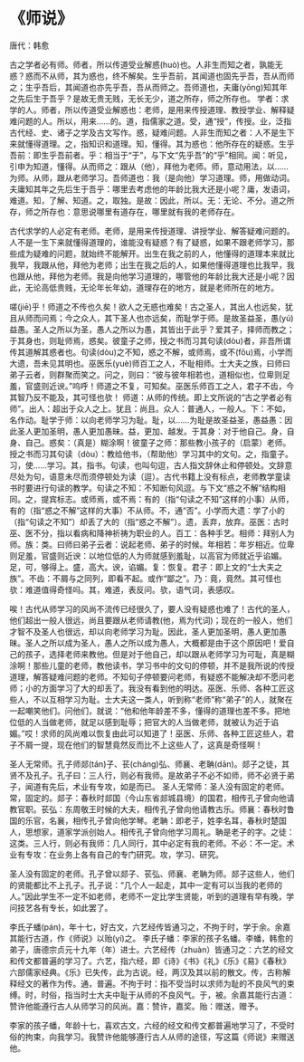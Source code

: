 # 《师说》

<span class="r">唐代：韩愈

<link href="../../css/style.css" rel="stylesheet" type="text/css" />

<div class="p">

古之学者必有师。师者，所以传道受业解惑(huò)也。人非生而知之者，孰能无惑？惑而不从师，其为惑也，终不解矣。生乎吾前，其闻道也固先乎吾，吾从而师之；生乎吾后，其闻道也亦先乎吾，吾从而师之。吾师道也，夫庸(yōng)知其年之先后生于吾乎？是故无贵无贱，无长无少，道之所存，师之所存也。
<span class="comment">
学者：求学的人。师者，所以传道受业解惑也：老师，是用来传授道理、教授学业、解释疑难问题的人。所以，用来……的。道，指儒家之道。受，通“授”，传授。业，泛指古代经、史、诸子之学及古文写作。惑，疑难问题。人非生而知之者：人不是生下来就懂得道理。之，指知识和道理。知，懂得。其为惑也：他所存在的疑惑。生乎吾前：即生乎吾前者。乎：相当于“于”，与下文“先乎吾”的“乎”相同。闻：听见，引申为知道，懂得。从而师之：跟从（他），拜他为老师。师，意动用法，以……为师。从师，跟从老师学习。吾师道也：我（是向他）学习道理。师，用做动词。夫庸知其年之先后生于吾乎：哪里去考虑他的年龄比我大还是小呢？庸，发语词，难道。知，了解、知道。之，取独。是故：因此，所以。无：无论、不分。道之所存，师之所存也：意思说哪里有道存在，哪里就有我的老师存在。
</span>

<div class="translation">

古代求学的人必定有老师。老师，是用来传授道理、讲授学业、解答疑难问题的。人不是一生下来就懂得道理的，谁能没有疑惑？有了疑惑，如果不跟老师学习，那些成为疑难的问题，就始终不能解开。出生在我之前的人，他懂得的道理本来就比我早，我跟从他，拜他为老师；出生在我之后的人，如果他懂得道理也比我早，我也跟从他，拜他为老师。我是向他学习道理的，哪管他的年龄比我大还是小呢？因此，无论高低贵贱，无论年长年幼，道理存在的地方，就是老师所在的地方。

</div>

嗟(jiē)乎！师道之不传也久矣！欲人之无惑也难矣！古之圣人，其出人也远矣，犹且从师而问焉；今之众人，其下圣人也亦远矣，而耻学于师。是故圣益圣，愚(yú)益愚。圣人之所以为圣，愚人之所以为愚，其皆出于此乎？爱其子，择师而教之；于其身也，则耻师焉，惑矣。彼童子之师，授之书而习其句读(dòu)者，非吾所谓传其道解其惑者也。句读(dòu)之不知，惑之不解，或师焉，或不(fǒu)焉，小学而大遗，吾未见其明也。巫医乐(yuè)师百工之人，不耻相师。士大夫之族，曰师曰弟子云者，则群聚而笑之。问之，则曰：“彼与彼年相若也，道相似也，位卑则足羞，官盛则近谀。”呜呼！师道之不复，可知矣。巫医乐师百工之人，君子不齿，今其智乃反不能及，其可怪也欤！
<span class="comment">
师道：从师的传统。即上文所说的“古之学者必有师”。出人：超出于众人之上。犹且：尚且。众人：普通人，一般人。下：不如，名作动。耻学于师：以向老师学习为耻。耻，以……为耻是故圣益圣，愚益愚：因此圣人更加圣明，愚人更加愚昧。益，更加、越发。于其身：对于他自己。身，自身、自己。惑矣：（真是）糊涂啊！彼童子之师：那些教小孩子的（启蒙）老师。授之书而习其句读（dòu）：教给他书，（帮助他）学习其中的文句。之，指童子。习，使……学习。其，指书。句读，也叫句逗，古人指文辞休止和停顿处。文辞意尽处为句，语意未尽而须停顿处为读（逗）。古代书籍上没有标点，老师教学童读书时要进行句读的教学。句读之不知：不知断句风逗。与下文“惑之不解”结构相同。之，提宾标志。或师焉，或不焉：有的（指“句读之不知”这样的小事）从师，有的（指“惑之不解”这样的大事）不从师。不，通“否”。小学而大遗：学了小的（指“句读之不知”）却丢了大的（指“惑之不解”）。遗，丢弃，放弃。巫医：古时巫、医不分，指以看病和降神祈祷为职业的人。百工：各种手艺。相师：拜别人为师。族：类。曰师曰弟子云者：说起老师、弟子的时候。年相若：年岁相近。位卑则足羞，官盛则近谀：以地位低的人为师就感到羞耻，以高官为师就近乎谄媚。足，可，够得上。盛，高大。谀，谄媚。复：恢复。君子：即上文的“士大夫之族”。不齿：不屑与之同列，即看不起。或作“鄙之”。乃：竟，竟然。其可怪也欤：难道值得奇怪吗。其，难道，表反问。欤，语气词，表感叹。
</span>

<div class="translation">

唉！古代从师学习的风尚不流传已经很久了，要人没有疑惑也难了！古代的圣人，他们超出一般人很远，尚且要跟从老师请教(他，焉为代词)；现在的一般人，他们才智不及圣人也很远，却以向老师学习为耻。因此，圣人更加圣明，愚人更加愚昧。圣人之所以成为圣人，愚人之所以成为愚人，大概都是由于这个原因吧！爱自己的孩子，选择老师来教他。但是对于他自己，却以跟从老师学习为可耻，真是糊涂啊！那些儿童的老师，教他读书，学习书中的文句的停顿，并不是我所说的传授道理，解答疑难问题的老师。不知句子停顿要问老师，有疑惑不能解决却不愿问老师；小的方面学习了大的却丢了。我没有看到他的明达。巫医、乐师、各种工匠这些人，不以互相学习为耻。士大夫这一类人，听到称“老师”称“弟子”的人，就聚在一起嘲笑他们。问他们，就说：“他和他年龄差不多，懂得的道理也差不多。把地位低的人当做老师，就足以感到耻辱；把官大的人当做老师，就被认为近于谄媚。”哎！求师的风尚难以恢复由此可以知道了！巫医、乐师、各种工匠这些人，君子不屑一提，现在他们的智慧竟然反而比不上这些人了，这真是奇怪啊！

</div>

圣人无常师。孔子师郯(tán)子、苌(cháng)弘、师襄、老聃(dān)。郯子之徒，其贤不及孔子。孔子曰：三人行，则必有我师。是故弟子不必不如师，师不必贤于弟子，闻道有先后，术业有专攻，如是而已。
<span class="comment">
圣人无常师：圣人没有固定的老师。常，固定的。郯子：春秋时郯国（今山东省郯城县境）的国君，相传孔子曾向他请教官职。苌弘：东周敬王时候的大夫，相传孔子曾向他请教古乐。师襄：春秋时鲁国的乐官，名襄，相传孔子曾向他学琴。老聃：即老子，姓李名耳，春秋时楚国人，思想家，道家学派创始人。相传孔子曾向他学习周礼。聃是老子的字。之徒：这类。三人行，则必有我师：几人同行，其中必定有我的老师。不必：不一定。术业有专攻：在业务上各有自己的专门研究。攻，学习、研究。
</span>

<div class="translation">

圣人没有固定的老师。孔子曾以郯子、苌弘、师襄、老聃为师。郯子这些人，他们的贤能都比不上孔子。孔子说：“几个人一起走，其中一定有可以当我的老师的人。”因此学生不一定不如老师，老师不一定比学生贤能，听到的道理有早有晚，学问技艺各有专长，如此罢了。

</div>


李氏子蟠(pán)，年十七，好古文，六艺经传皆通习之，不拘于时，学于余。余嘉其能行古道，作《师说》以贻(yí)之。 
<span class="comment">
李氏子蟠：李家的孩子名蟠。李蟠，韩愈的弟子，唐德宗贞元十九年（年）进士。六艺经传（zhuàn）皆通习之：六艺的经文和传文都普遍的学习了。六艺，指六经，即《诗》《书》《礼》《乐》《易》《春秋》六部儒家经典。《乐》已失传，此为古说。经，两汉及其以前的散文。传，古称解释经文的著作为传。通，普遍。不拘于时：指不受当时以求师为耻的不良风气的束缚。时，时俗，指当时士大夫中耻于从师的不良风气。于，被。余嘉其能行古道：赞许他能遵行古人从师学习的风尚。嘉：赞许，嘉奖。贻：赠送，赠予。
</span>

<div class="translation">

李家的孩子蟠，年龄十七，喜欢古文，六经的经文和传文都普遍地学习了，不受时俗的拘束，向我学习。我赞许他能够遵行古人从师的途径，写这篇《师说》来赠送他。

</div>

